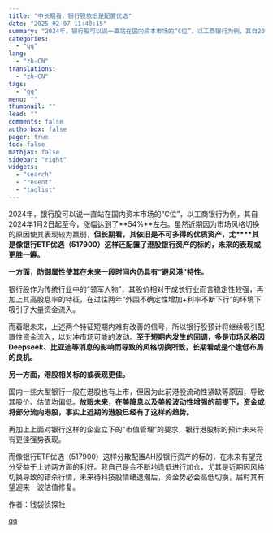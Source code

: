 ```yaml
---
title: "中长期看，银行股依旧是配置优选"
date: "2025-02-07 11:40:15"
summary: "2024年，银行股可以说一直站在国内资本市场的“C位”，以工商银行为例，其自2024年1月2日起至今..."
categories:
  - "qq"
lang:
  - "zh-CN"
translations:
  - "zh-CN"
tags:
  - "qq"
menu: ""
thumbnail: ""
lead: ""
comments: false
authorbox: false
pager: true
toc: false
mathjax: false
sidebar: "right"
widgets:
  - "search"
  - "recent"
  - "taglist"
---
```


2024年，银行股可以说一直站在国内资本市场的“C位”，以工商银行为例，其自2024年1月2日起至今，涨幅达到了**54%**左右。虽然近期因为市场风格切换的原因使其表现较为羸弱，**但长期看，其依旧是不可多得的优质资产，尤****其是像银行ETF优选（517900）这样还配置了港股银行资产的标的，未来的表现或更胜一筹。**

**一方面，防御属性使其在未来一段时间内仍具有“避风港”特性。**

银行股作为传统行业中的“领军人物”，其股价相对于成长行业而言稳定性较强，再加上其高股息率的特征，在过往两年“外围不确定性增加+利率不断下行”的环境下吸引了大量资金流入。

而着眼未来，上述两个特征短期内难有改善的信号，所以银行股预计将继续吸引配置性资金流入，以对冲市场可能的波动。**至于短期内发生的回调，多是市场风格因Deepseek、比亚迪等消息的影响而导致的风格切换所致，长期看或是个逢低布局的良机。**

**另一方面，港股相关标的或表现更佳。**

国内一些大型银行一般在港股也有上市，但因为此前港股流动性紧缺等原因，导致其股价、估值均偏低。**放眼未来，在美降息以及美股波动性增强的前提下，资金或将部分流向港股，事实上近期的港股已经有了这样的趋势。**

再加上上面对银行这样的企业立下的“市值管理”的要求，银行港股标的预计未来将有更佳强势表现。

而像银行ETF优选（517900）这样分散配置AH股银行资产的标的，在未来有望充分受益于上述两方面的利好。我自己是会不断地逢低进行加仓，尤其是近期因风格切换导致的错杀行情，未来待科技股情绪退潮后，资金势必会高低切换，届时其有望迎来一波估值修复。

作者：钱袋侦探社

[qq](https://new.qq.com/rain/a/20250207A03GHG00)
